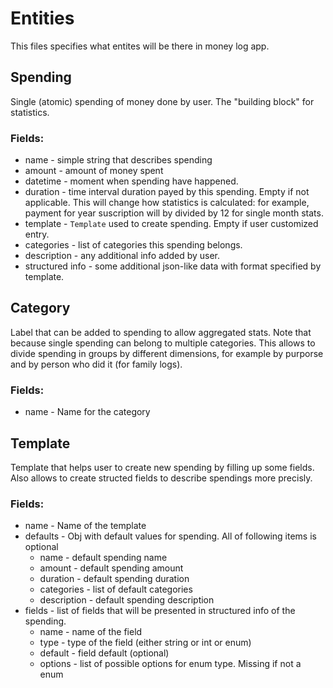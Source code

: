 # Entities

This files specifies what entites will be there in money log app.

## Spending

Single (atomic) spending of money done by user. The "building block"
for statistics.

### Fields:

- name - simple string that describes spending
- amount - amount of money spent
- datetime - moment when spending have happened.
- duration - time interval duration payed by this spending. Empty
if not applicable. This will change how statistics is calculated:
for example, payment for year suscription will by divided by 12 for
single month stats.
- template - `Template` used to create spending. Empty if user customized
entry.
- categories - list of categories this spending belongs.
- description - any additional info added by user.
- structured info - some additional json-like data with format
specified by template.

## Category

Label that can be added to spending to allow aggregated stats.
Note that because single spending can belong to multiple categories.
This allows to divide spending in groups by different dimensions,
for example by purporse and by person who did it (for family logs).

### Fields:

- name - Name for the category

## Template

Template that helps user to create new spending by filling up
some fields. Also allows to create structed fields to describe
spendings more precisly.

### Fields:

- name - Name of the template
- defaults - Obj with default values for spending. All
             of following items is optional
  - name - default spending name
  - amount - default spending amount
  - duration - default spending duration
  - categories - list of default categories
  - description - default spending description
- fields - list of fields that will be presented in structured
           info of the spending.
  - name - name of the field
  - type - type of the field (either string or int or enum)
  - default - field default (optional)
  - options - list of possible options for enum type. Missing
              if not a enum
